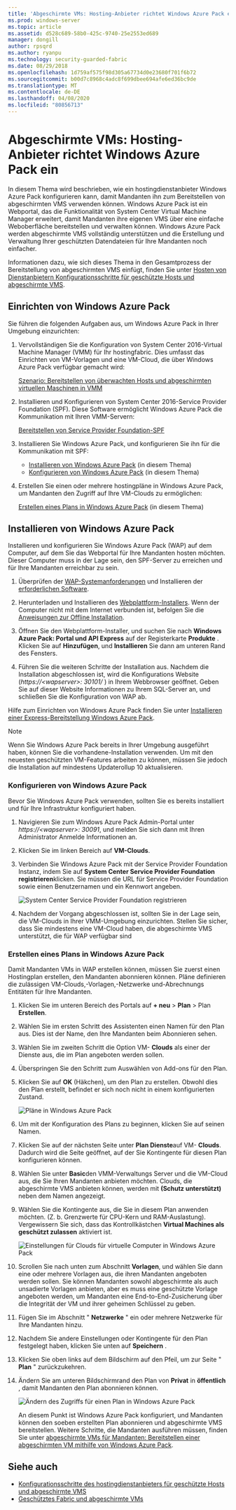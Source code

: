 ```yaml
---
title: 'Abgeschirmte VMs: Hosting-Anbieter richtet Windows Azure Pack ein'
ms.prod: windows-server
ms.topic: article
ms.assetid: d528c689-58b0-425c-9740-25e2553ed689
manager: dongill
author: rpsqrd
ms.author: ryanpu
ms.technology: security-guarded-fabric
ms.date: 08/29/2018
ms.openlocfilehash: 1d759af575f98d305a67734d0e23680f701f6b72
ms.sourcegitcommit: b00d7c8968c4adc8f699dbee694afe6ed36bc9de
ms.translationtype: MT
ms.contentlocale: de-DE
ms.lasthandoff: 04/08/2020
ms.locfileid: "80856713"
---
```

# <a name="shielded-vms---hosting-service-provider-sets-up-windows-azure-pack"></a>Abgeschirmte VMs: Hosting-Anbieter richtet Windows Azure Pack ein

In diesem Thema wird beschrieben, wie ein hostingdienstanbieter Windows Azure Pack konfigurieren kann, damit Mandanten ihn zum Bereitstellen von abgeschirmten VMS verwenden können. Windows Azure Pack ist ein Webportal, das die Funktionalität von System Center Virtual Machine Manager erweitert, damit Mandanten ihre eigenen VMS über eine einfache Weboberfläche bereitstellen und verwalten können. Windows Azure Pack werden abgeschirmte VMS vollständig unterstützen und die Erstellung und Verwaltung Ihrer geschützten Datendateien für Ihre Mandanten noch einfacher.

Informationen dazu, wie sich dieses Thema in den Gesamtprozess der Bereitstellung von abgeschirmten VMS einfügt, finden Sie unter [Hosten von Dienstanbietern Konfigurationsschritte für geschützte Hosts und abgeschirmte VMS](guarded-fabric-configuration-scenarios-for-shielded-vms-overview.md).

## <a name="setting-up-windows-azure-pack"></a>Einrichten von Windows Azure Pack

Sie führen die folgenden Aufgaben aus, um Windows Azure Pack in Ihrer Umgebung einzurichten:

1. Vervollständigen Sie die Konfiguration von System Center 2016-Virtual Machine Manager (VMM) für Ihr hostingfabric. Dies umfasst das Einrichten von VM-Vorlagen und eine VM-Cloud, die über Windows Azure Pack verfügbar gemacht wird:

    [Szenario: Bereitstellen von überwachten Hosts und abgeschirmten virtuellen Maschinen in VMM](https://technet.microsoft.com/system-center-docs/vmm/scenario/guarded-overview)

2. Installieren und Konfigurieren von System Center 2016-Service Provider Foundation (SPF). Diese Software ermöglicht Windows Azure Pack die Kommunikation mit Ihren VMM-Servern:

    [Bereitstellen von Service Provider Foundation-SPF](https://technet.microsoft.com/system-center-docs/spf/deploy/deploy-spf)

3. Installieren Sie Windows Azure Pack, und konfigurieren Sie ihn für die Kommunikation mit SPF:

    - [Installieren von Windows Azure Pack](#install-windows-azure-pack) (in diesem Thema)
    - [Konfigurieren von Windows Azure Pack](#configure-windows-azure-pack) (in diesem Thema)

4. Erstellen Sie einen oder mehrere hostingpläne in Windows Azure Pack, um Mandanten den Zugriff auf Ihre VM-Clouds zu ermöglichen:

    [Erstellen eines Plans in Windows Azure Pack](#create-a-plan-in-windows-azure-pack) (in diesem Thema)

## <a name="install-windows-azure-pack"></a>Installieren von Windows Azure Pack

Installieren und konfigurieren Sie Windows Azure Pack (WAP) auf dem Computer, auf dem Sie das Webportal für Ihre Mandanten hosten möchten. Dieser Computer muss in der Lage sein, den SPF-Server zu erreichen und für Ihre Mandanten erreichbar zu sein.

1.  Überprüfen der [WAP-Systemanforderungen](https://technet.microsoft.com/library/dn296442.aspx) und Installieren der [erforderlichen Software](https://technet.microsoft.com/library/dn469335.aspx).

2.  Herunterladen und Installieren des [Webplattform-Installers](https://www.microsoft.com/web/downloads/platform.aspx). Wenn der Computer nicht mit dem Internet verbunden ist, befolgen Sie die [Anweisungen zur Offline Installation](https://www.iis.net/learn/install/web-platform-installer/web-platform-installer-v4-command-line-webpicmdexe-rtw-release).

3.  Öffnen Sie den Webplattform-Installer, und suchen Sie nach **Windows Azure Pack: Portal und API Express** auf der Registerkarte **Produkte** . Klicken Sie auf **Hinzufügen**, und **Installieren** Sie dann am unteren Rand des Fensters.

4.  Führen Sie die weiteren Schritte der Installation aus. Nachdem die Installation abgeschlossen ist, wird die Konfigurations Website (*https://&lt;wapserver&gt;: 30101/* ) in Ihrem Webbrowser geöffnet. Geben Sie auf dieser Website Informationen zu Ihrem SQL-Server an, und schließen Sie die Konfiguration von WAP ab.

Hilfe zum Einrichten von Windows Azure Pack finden Sie unter [Installieren einer Express-Bereitstellung Windows Azure Pack](https://technet.microsoft.com/dn296439.aspx).

> [!NOTE]
> Wenn Sie Windows Azure Pack bereits in Ihrer Umgebung ausgeführt haben, können Sie die vorhandene-Installation verwenden. Um mit den neuesten geschützten VM-Features arbeiten zu können, müssen Sie jedoch die Installation auf mindestens Updaterollup 10 aktualisieren.

### <a name="configure-windows-azure-pack"></a>Konfigurieren von Windows Azure Pack

Bevor Sie Windows Azure Pack verwenden, sollten Sie es bereits installiert und für Ihre Infrastruktur konfiguriert haben.

1.  Navigieren Sie zum Windows Azure Pack Admin-Portal unter *https://&lt;wapserver&gt;: 30091*, und melden Sie sich dann mit Ihren Administrator Anmelde Informationen an.

2.  Klicken Sie im linken Bereich auf **VM-Clouds**.

3.  Verbinden Sie Windows Azure Pack mit der Service Provider Foundation Instanz, indem Sie auf **System Center Service Provider Foundation registrieren**klicken. Sie müssen die URL für Service Provider Foundation sowie einen Benutzernamen und ein Kennwort angeben.

    ![System Center Service Provider Foundation registrieren](../media/Guarded-Fabric-Shielded-VM/guarded-host-azure-pack-01-register-spf.png)

4.  Nachdem der Vorgang abgeschlossen ist, sollten Sie in der Lage sein, die VM-Clouds in Ihrer VMM-Umgebung einzurichten. Stellen Sie sicher, dass Sie mindestens eine VM-Cloud haben, die abgeschirmte VMS unterstützt, die für WAP verfügbar sind

### <a name="create-a-plan-in-windows-azure-pack"></a>Erstellen eines Plans in Windows Azure Pack

Damit Mandanten VMs in WAP erstellen können, müssen Sie zuerst einen Hostingplan erstellen, den Mandanten abonnieren können. Pläne definieren die zulässigen VM-Clouds,-Vorlagen,-Netzwerke und-Abrechnungs Entitäten für Ihre Mandanten.

1. Klicken Sie im unteren Bereich des Portals auf **+ neu** &gt; **Plan** &gt; Plan **Erstellen**.

2. Wählen Sie im ersten Schritt des Assistenten einen Namen für den Plan aus. Dies ist der Name, den Ihre Mandanten beim Abonnieren sehen.

3. Wählen Sie im zweiten Schritt die Option VM- **Clouds** als einer der Dienste aus, die im Plan angeboten werden sollen.

4. Überspringen Sie den Schritt zum Auswählen von Add-ons für den Plan.

5. Klicken Sie auf **OK** (Häkchen), um den Plan zu erstellen. Obwohl dies den Plan erstellt, befindet er sich noch nicht in einem konfigurierten Zustand.

   ![Pläne in Windows Azure Pack](../media/Guarded-Fabric-Shielded-VM/guarded-host-azure-pack-02-create-plan.png)

6. Um mit der Konfiguration des Plans zu beginnen, klicken Sie auf seinen Namen.

7. Klicken Sie auf der nächsten Seite unter **Plan Dienste**auf VM- **Clouds**. Dadurch wird die Seite geöffnet, auf der Sie Kontingente für diesen Plan konfigurieren können.

8. Wählen Sie unter **Basic**den VMM-Verwaltungs Server und die VM-Cloud aus, die Sie Ihren Mandanten anbieten möchten. Clouds, die abgeschirmte VMS anbieten können, werden mit **(Schutz unterstützt)** neben dem Namen angezeigt.

9. Wählen Sie die Kontingente aus, die Sie in diesem Plan anwenden möchten. (Z. b. Grenzwerte für CPU-Kern und RAM-Auslastung). Vergewissern Sie sich, dass das Kontrollkästchen **Virtual Machines als geschützt zulassen** aktiviert ist.

   ![Einstellungen für Clouds für virtuelle Computer in Windows Azure Pack](../media/Guarded-Fabric-Shielded-VM/guarded-host-azure-pack-03-virtual-machine-clouds.png)
    
10. Scrollen Sie nach unten zum Abschnitt **Vorlagen**, und wählen Sie dann eine oder mehrere Vorlagen aus, die ihren Mandanten angeboten werden sollen. Sie können Mandanten sowohl abgeschirmte als auch unsadierte Vorlagen anbieten, aber es muss eine geschützte Vorlage angeboten werden, um Mandanten eine End-to-End-Zusicherung über die Integrität der VM und ihrer geheimen Schlüssel zu geben.

11. Fügen Sie im Abschnitt " **Netzwerke** " ein oder mehrere Netzwerke für Ihre Mandanten hinzu.

12. Nachdem Sie andere Einstellungen oder Kontingente für den Plan festgelegt haben, klicken Sie unten auf **Speichern** .

13. Klicken Sie oben links auf dem Bildschirm auf den Pfeil, um zur Seite " **Plan** " zurückzukehren.

14. Ändern Sie am unteren Bildschirmrand den Plan von **Privat** in **öffentlich** , damit Mandanten den Plan abonnieren können.

    ![Ändern des Zugriffs für einen Plan in Windows Azure Pack](../media/Guarded-Fabric-Shielded-VM/guarded-host-azure-pack-04-change-access.png)

    An diesem Punkt ist Windows Azure Pack konfiguriert, und Mandanten können den soeben erstellten Plan abonnieren und abgeschirmte VMS bereitstellen. Weitere Schritte, die Mandanten ausführen müssen, finden Sie unter [abgeschirmte VMs für Mandanten: Bereitstellen einer abgeschirmten VM mithilfe von Windows Azure Pack](guarded-fabric-shielded-vm-windows-azure-pack.md).

## <a name="see-also"></a>Siehe auch

- [Konfigurationsschritte des hostingdienstanbieters für geschützte Hosts und abgeschirmte VMS](guarded-fabric-configuration-scenarios-for-shielded-vms-overview.md)
- [Geschütztes Fabric und abgeschirmte VMs](guarded-fabric-and-shielded-vms-top-node.md)
